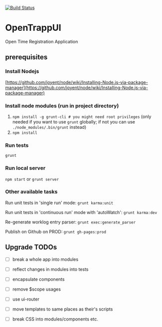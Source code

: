 [![Build Status](https://secure.travis-ci.org/Pragmatists/OpenTrappUI.png)](http://travis-ci.org/Pragmatists/OpenTrappUI)

OpenTrappUI
===========

Open Time Registration Application

## prerequisites

### Install Nodejs

[https://github.com/joyent/node/wiki/Installing-Node.js-via-package-manager](https://github.com/joyent/node/wiki/Installing-Node.js-via-package-manager)

### Install node modules (run in project directory)

1. `npm install -g grunt-cli # you might need root privileges` (only needed if you want to use `grunt` globally; if not
  you can use `./node_modules/.bin/grunt` instead)
2. `npm install`

### Run tests

`grunt`

### Run local server

`npm start` or `grunt server`

### Other available tasks

Run unit tests in 'single run' mode: `grunt karma:unit`

Run unit tests in 'continuous run' mode with 'autoWatch': `grunt karma:dev`

Re-generate worklog entry parser: `grunt exec:generate_parser`

Publish on Github on PROD: `grunt gh-pages:prod`

## Upgrade TODOs

- [ ] break a whole app into modules
- [ ] reflect changes in modules into tests
- [ ] encapsulate components
- [ ] remove $scope usages
- [ ] use ui-router
- [ ] move templates to same places as their's scripts
- [ ] break CSS into modules/components etc.

